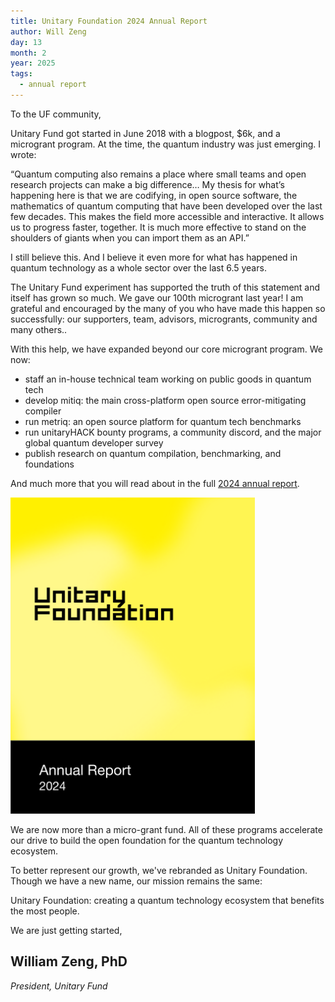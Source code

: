 ```yaml
---
title: Unitary Foundation 2024 Annual Report
author: Will Zeng
day: 13
month: 2
year: 2025
tags: 
  - annual report
---
```


To the UF community,

Unitary Fund got started in June 2018 with a blogpost, $6k, and a microgrant program. At the time, the quantum industry was just emerging. I wrote:

“Quantum computing also remains a place where small teams and open research projects can make a big difference… My thesis for what’s happening here is that we are codifying, in open source software, the mathematics of quantum computing that have been developed over the last few decades. This makes the field more accessible and interactive. It allows us to progress faster, together. It is much more effective to stand on the shoulders of giants when you can import them as an API.”

I still believe this. And I believe it even more for what has happened in quantum technology as a whole sector over the last 6.5 years.

The Unitary Fund experiment has supported the truth of this statement and itself has grown so much. We gave our 100th microgrant last year! I am grateful and encouraged by the many of you who have made this happen so successfully: our supporters, team, advisors, microgrants, community and many others..

With this help, we have expanded beyond our core microgrant program. We now:
- staff an in-house technical team working on public goods in quantum tech
- develop mitiq: the main cross-platform open source error-mitigating compiler
- run metriq: an open source platform for quantum tech benchmarks
- run unitaryHACK bounty programs, a community discord, and the major global quantum developer survey
- publish research on quantum compilation, benchmarking, and foundations

And much more that you will read about in the full [2024 annual report](https://unitary.foundation/public/assets/Unitary_Foundation_2024_Annual_Report.pdf). 

<a href="https://unitary.foundation/public/assets/Unitary_Foundation_2024_Annual_Report.pdf" target="_blank">
      <img src="public/images/2024_Annual_Report_Unitary_Foundation.png" width="391" height="506">
    </a>

We are now more than a micro-grant fund. All of these programs accelerate our drive to build the open foundation for the quantum technology ecosystem.

To better represent our growth, we've rebranded as Unitary Foundation. Though we have a new name, our mission remains the same:

Unitary Foundation: creating a quantum technology ecosystem that benefits the most people.


We are just getting started,

## **William Zeng, PhD**

*President, Unitary Fund*

